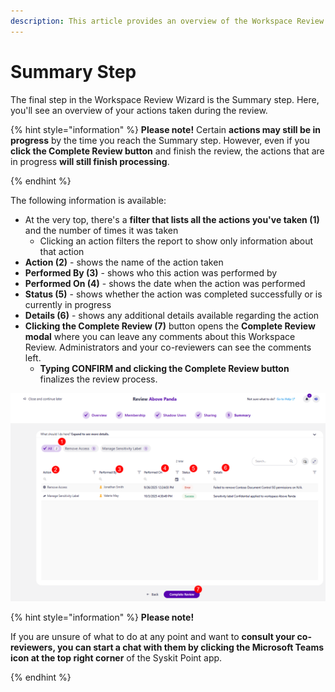 ```yaml
---
description: This article provides an overview of the Workspace Review Completion Summary step from a workspace owner's perspective.
---
```


# Summary Step

The final step in the Workspace Review Wizard is the Summary step. Here, you'll see an overview of your actions taken during the review. 

{% hint style="information" %}
**Please note!** 
Certain **actions may still be in progress** by the time you reach the Summary step. However, even if you **click the Complete Review button** and finish the review, the actions that are in progress **will still finish processing**. 

{% endhint %}

The following information is available: 

* At the very top, there's a **filter that lists all the actions you've taken (1)** and the number of times it was taken
  * Clicking an action filters the report to show only information about that action
* **Action (2)** - shows the name of the action taken
* **Performed By (3)** - shows who this action was performed by
* **Performed On (4)** - shows the date when the action was performed
* **Status (5)** - shows whether the action was completed successfully or is currently in progress
* **Details (6)** - shows any additional details available regarding the action
* **Clicking the Complete Review (7)** button opens the **Complete Review modal** where you can leave any comments about this Workspace Review. Administrators and your co-reviewers can see the comments left. 
  * **Typing CONFIRM and clicking the Complete Review button** finalizes the review process. 

![Workspace Review - Completion Summary](../../../static/img/workspace-review-completion-summary.png)

{% hint style="information" %}
**Please note!** 

If you are unsure of what to do at any point and want to **consult your co-reviewers, you can start a chat with them by clicking the Microsoft Teams icon at the top right corner** of the Syskit Point app. 

{% endhint %}
